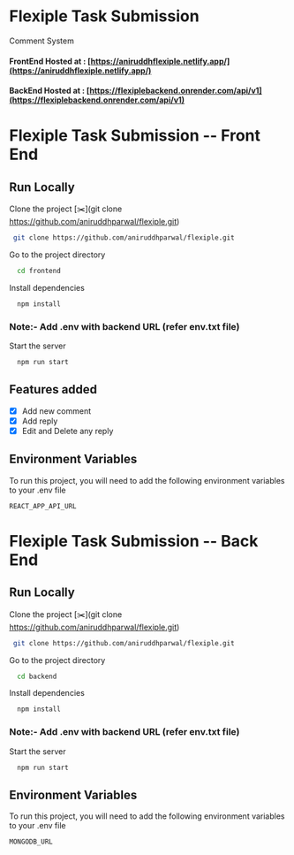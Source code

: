# Flexiple Task Submission

Comment System

#### FrontEnd Hosted at : [https://aniruddhflexiple.netlify.app/](https://aniruddhflexiple.netlify.app/)

#### BackEnd Hosted at : [https://flexiplebackend.onrender.com/api/v1](https://flexiplebackend.onrender.com/api/v1)

# Flexiple Task Submission -- Front End

## Run Locally

Clone the project [✂️](git clone https://github.com/aniruddhparwal/flexiple.git)

```bash
 git clone https://github.com/aniruddhparwal/flexiple.git
```

Go to the project directory

```bash
  cd frontend
```

Install dependencies

```bash
  npm install
```

### Note:- Add .env with backend URL (refer **env.txt** file)

Start the server

```bash
  npm run start
```

## Features added

- [x] Add new comment
- [x] Add reply
- [x] Edit and Delete any reply

## Environment Variables

To run this project, you will need to add the following environment variables to your .env file

`REACT_APP_API_URL`

# Flexiple Task Submission -- Back End

## Run Locally

Clone the project [✂️](git clone https://github.com/aniruddhparwal/flexiple.git)

```bash
 git clone https://github.com/aniruddhparwal/flexiple.git
```

Go to the project directory

```bash
  cd backend
```

Install dependencies

```bash
  npm install
```

### Note:- Add .env with backend URL (refer **env.txt** file)

Start the server

```bash
  npm run start
```

## Environment Variables

To run this project, you will need to add the following environment variables to your .env file

`MONGODB_URL`
